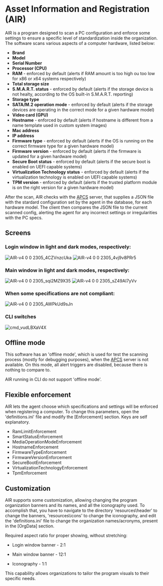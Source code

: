# Asset Information and Registration (AIR)

AIR is a program designed to scan a PC configuration and enforce some settings to ensure a specific level of standardization inside the organization.
The software scans various aspects of a computer hardware, listed below:
- **Brand**
- **Model**
- **Serial Number**
- **Processor (CPU)**
- **RAM** - enforced by default (alerts if RAM amount is too high ou too low for x86 or x64 systems respectively)
- **Total storage size**
- **S.M.A.R.T. status** - enforced by default (alerts if the storage device is not healty, according to the OS built-in S.M.A.R.T. reporting)
- **Storage type**
- **SATA/M.2 operation mode** - enforced by default (alerts if the storage devices are operating in the correct mode for a given hardware model)
- **Video card (GPU)**
- **Hostname** - enforced by default (alerts if hostname is different from a name template used in custom system images)
- **Mac address**
- **IP address**
- **Firmware type** - enforced by default (alerts if the OS is running on the correct firmware type for a given hardware model)
- **Firmware version** - enforced by default (alerts if the firmware is updated for a given hardware model)
- **Secure Boot status** - enforced by default (alerts if the secure boot is enabled on UEFI capable systems)
- **Virtualization Technology status** - enforced by default (alerts if the virtualization technology is enabled on UEFI capable systems)
- **TPM version** - enforced by default (alerts if the trusted platform module is on the right version for a given hardware model)

After the scan, AIR checks with the <a href=https://github.com/Kevin64/asset-and-personnel-control-system>APCS</a> server, that supplies a JSON file with the stardard configuration set by the agent in the database, for each hardware model. The client then compares the JSON file to the current scanned config, alerting the agent for any incorrect settings or irregularities with the PC specs.

## Screens

### Login window in light and dark modes, respectively:

![AIR-v4 0 0 2305_4CZVnzcUka](https://github.com/Kevin64/asset-information-and-registration/assets/1903028/f9bbfd6f-8e60-42b4-a6fa-fcb414be1916)
![AIR-v4 0 0 2305_4vj9v8PRr5](https://github.com/Kevin64/asset-information-and-registration/assets/1903028/a7177f98-1ebd-42c7-8462-7e768d1e9533)

### Main window in light and dark modes, respectively:

![AIR-v4 0 0 2305_sqi2MZ9X35](https://github.com/Kevin64/asset-information-and-registration/assets/1903028/d5c0d3ec-5707-47ee-a530-3251f1fe1162)
![AIR-v4 0 0 2305_sZ49AI7yVv](https://github.com/Kevin64/asset-information-and-registration/assets/1903028/3a0be826-8dc8-44e0-8feb-37ca51a73eac)

### When some specifications are not compliant:

![AIR-v4 0 0 2305_AWPkUd9sJn](https://github.com/Kevin64/asset-information-and-registration/assets/1903028/8811c7d1-b449-4262-8332-e31b51a74eb3)

### CLI switches

![cmd_vudLBXaV4X](https://github.com/Kevin64/asset-information-and-registration/assets/1903028/1cd649a8-fefd-4c9a-a893-65b5186dcf12)

## Offline mode

This software has an 'offline mode', which is used for test the scanning process (mostly for debugging purposes), when the <a href=https://github.com/Kevin64/asset-and-personnel-control-system>APCS</a> server is not available. On this mode, all alert triggers are disabled, because there is nothing to compare to.

AIR running in CLI do not support 'offline mode'.

## Flexible enforcement

AIR lets the agent choose which specifications and settings will be enforced when registering a computer. To change this parameters, open the 'definitions.ini' file and modify the [Enforcement] section. Keys are self explanatory.
- RamLimitEnforcement
- SmartStatusEnforcement
- MediaOperationModeEnforcement
- HostnameEnforcement
- FirmwareTypeEnforcement
- FirmwareVersionEnforcement
- SecureBootEnforcement
- VirtualizationTechnologyEnforcement
- TpmEnforcement

## Customization

AIR supports some customization, allowing changing the program organization banners and its names, and all the iconography used. To accomplish that, you have to navigate to the directory 'resources\header\' to change the banners, 'resources\icons\' to change the iconography, and edit the 'definitions.ini' file to change the organization names/acronyms, present in the [OrgData] section.

Required aspect ratio for proper showing, without stretching:

- Login window banner - 2:1

- Main window banner - 12:1

- Iconography - 1:1

This capability allows organizations to tailor the program visuals to their specific needs.
